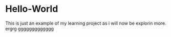 # Hello-World
This is just an example of my learning project as i will now be explorin more.
ergrg
ggggggggggggg
